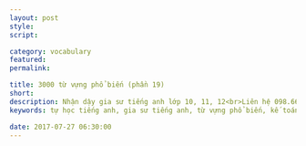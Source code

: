 ```yaml
---
layout: post
style:
script:

category: vocabulary
featured:
permalink:

title: 3000 từ vựng phổ biến (phần 19)
short: 
description: Nhận dậy gia sư tiếng anh lớp 10, 11, 12<br>Liên hệ 098.66.77.99.3<br>Anh Thịnh
keywords: tự học tiếng anh, gia sư tiếng anh, từ vựng phổ biến, kế toán, vocabulary, accountant

date: 2017-07-27 06:30:00
---
```

